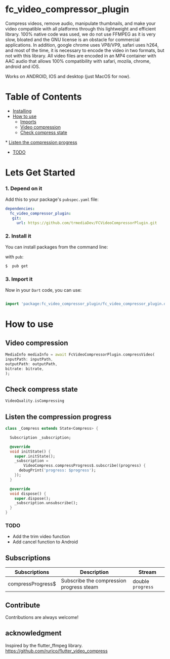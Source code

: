 # fc_video_compressor_plugin

Compress videos, remove audio, manipulate thumbnails, and make your video compatible with all platforms through this lightweight and efficient library.
100% native code was used, we do not use FFMPEG as it is very slow, bloated and the GNU license is an obstacle for commercial applications.
In addition, google chrome uses VP8/VP9, safari uses h264, and most of the time, it is necessary to encode the video in two formats, but not with this library.
All video files are encoded in an MP4 container with AAC audio that allows 100% compatibility with safari, mozila, chrome, android and iOS.

Works on ANDROID, IOS and desktop (just MacOS for now).



# Table of Contents
- [Installing](#lets-get-started)
- [How to use](#how-to-use)
    * [Imports](#imports)
    * [Video compression](#video-compression)
    * [Check compress state](#check-compress-state)

[//]: # (    * [Get memory thumbnail from VideoPath]&#40;#get-memory-thumbnail-from-videopath&#41;)
[//]: # (    * [Get File thumbnail from VideoPath]&#40;#get-file-thumbnail-from-videopath&#41;)
[//]: # (    * [Get media information]&#40;#get-media-information&#41;)
[//]: # (    * [delete all cache files]&#40;#delete-all-cache-files&#41;)
    * [Listen the compression progress](#listen-the-compression-progress)
- [TODO](#todo)

# Lets Get Started

### 1. Depend on it
Add this to your package's `pubspec.yaml` file:

```yaml
dependencies:
  fc_video_compressor_plugin: 
   git:
     url: https://github.com/trmediaDev/FCVideoCompressorPlugin.git
```

### 2. Install it

You can install packages from the command line:

with `pub`:

```css
$  pub get
```

### 3. Import it

Now in your `Dart` code, you can use:

````dart

import 'package:fc_video_compressor_plugin/fc_video_compressor_plugin.dart';

````

# How to use

## Video compression

```dart
MediaInfo mediaInfo = await FcVideoCompressorPlugin.compressVideo(
inputPath: inputPath,
outputPath: outputPath,
bitrate: bitrate,
);
```

## Check compress state
```dart
VideoQuality.isCompressing
```
<!-- ## Cancel compression
```dart
await videoCompress.cancelCompression()
``` -->




## Listen the compression progress
```dart
class _Compress extends State<Compress> {

  Subscription _subscription;

  @override
  void initState() {
    super.initState();
    _subscription =
        VideoCompress.compressProgress$.subscribe((progress) {
      debugPrint('progress: $progress');
    });
  }

  @override
  void dispose() {
    super.dispose();
    _subscription.unsubscribe();
  }
}
```

### TODO
- Add the trim video function
- Add cancel function to Android


## Subscriptions
| Subscriptions     | Description                              | Stream            |
| ----------------- | ---------------------------------------- | ----------------- |
| compressProgress$ | Subscribe the compression progress steam | double `progress` |

## Contribute

Contributions are always welcome!
<!-- Please read the [contribution guidelines](contributing.md) first. -->

## acknowledgment

Inspired by the flutter_ffmpeg library.
https://github.com/rurico/flutter_video_compress

